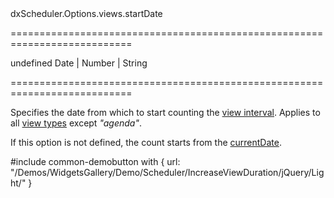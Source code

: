 <!--id-->dxScheduler.Options.views.startDate<!--/id-->
===========================================================================
<!--default-->undefined<!--/default-->
<!--type-->Date | Number | String<!--/type-->
===========================================================================

<!--shortDescription-->
Specifies the date from which to start counting the [view interval](/Documentation/ApiReference/UI_Widgets/dxScheduler/Configuration/views/#intervalCount). Applies to all [view types](/Documentation/ApiReference/UI_Widgets/dxScheduler/Configuration/views/#type) except *"agenda"*.
<!--/shortDescription-->

<!--fullDescription-->
If this option is not defined, the count starts from the [currentDate](/Documentation/ApiReference/UI_Widgets/dxScheduler/Configuration/#currentView). 

#include common-demobutton with {
    url: "/Demos/WidgetsGallery/Demo/Scheduler/IncreaseViewDuration/jQuery/Light/"
}

<!--/fullDescription-->
